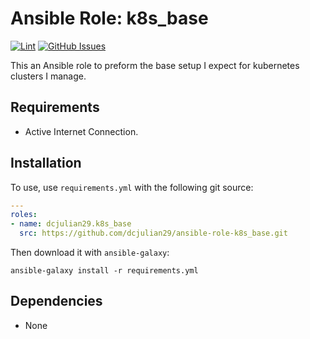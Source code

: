 # Ansible Role: k8s_base

[![Lint](https://github.com/dcjulian29/ansible-role-k8s_base/actions/workflows/lint.yml/badge.svg)](https://github.com/dcjulian29/ansible-role-k8s_base/actions/workflows/lint.yml) [![GitHub Issues](https://img.shields.io/github/issues-raw/dcjulian29/ansible-role-k8s_base.svg)](https://github.com/dcjulian29/ansible-role-k8s_base/issues)

This an Ansible role to preform the base setup I expect for kubernetes clusters I manage.

## Requirements

- Active Internet Connection.

## Installation

To use, use `requirements.yml` with the following git source:

```yaml
---
roles:
- name: dcjulian29.k8s_base
  src: https://github.com/dcjulian29/ansible-role-k8s_base.git
  ```

Then download it with `ansible-galaxy`:

```shell
ansible-galaxy install -r requirements.yml
```

## Dependencies

- None
